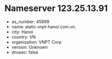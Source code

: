 # Nameserver 123.25.13.91

* as_number: 45899
* name: static.vnpt-hanoi.com.vn.
* city: Hanoi
* country: VN
* organization: VNPT Corp
* version: Unknown
* dnssec: false
